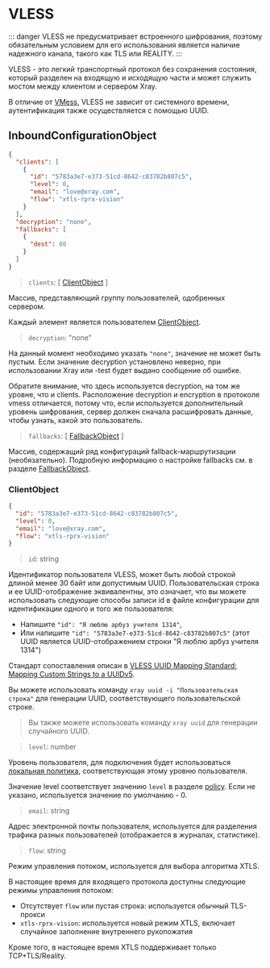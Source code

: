 # VLESS

::: danger
VLESS не предусматривает встроенного шифрования, поэтому обязательным условием для его использования является наличие надежного канала, такого как TLS или REALITY.
:::

VLESS - это легкий транспортный протокол без сохранения состояния, который разделен на входящую и исходящую части и может служить мостом между клиентом и сервером Xray.

В отличие от [VMess](./vmess.md), VLESS не зависит от системного времени, аутентификация также осуществляется с помощью UUID.

## InboundConfigurationObject

```json
{
  "clients": [
    {
      "id": "5783a3e7-e373-51cd-8642-c83782b807c5",
      "level": 0,
      "email": "love@xray.com",
      "flow": "xtls-rprx-vision"
    }
  ],
  "decryption": "none",
  "fallbacks": [
    {
      "dest": 80
    }
  ]
}
```

> `clients`: \[ [ClientObject](#clientobject) \]

Массив, представляющий группу пользователей, одобренных сервером.

Каждый элемент является пользователем [ClientObject](#clientobject).

> `decryption`: "none"

На данный момент необходимо указать `"none"`, значение не может быть пустым.
Если значение decryption установлено неверно, при использовании Xray или -test будет выдано сообщение об ошибке.

Обратите внимание, что здесь используется decryption, на том же уровне, что и clients.
Расположение decryption и encryption в протоколе vmess отличается, потому что, если используется дополнительный уровень шифрования, сервер должен сначала расшифровать данные, чтобы узнать, какой это пользователь.

> `fallbacks`: \[ [FallbackObject](../features/fallback.md) \]

Массив, содержащий ряд конфигураций fallback-маршрутизации (необязательно).
Подробную информацию о настройке fallbacks см. в разделе [FallbackObject](../features/fallback.md#fallbacks-конфигурация).

### ClientObject

```json
{
  "id": "5783a3e7-e373-51cd-8642-c83782b807c5",
  "level": 0,
  "email": "love@xray.com",
  "flow": "xtls-rprx-vision"
}
```

> `id`: string

Идентификатор пользователя VLESS, может быть любой строкой длиной менее 30 байт или допустимым UUID.
Пользовательская строка и ее UUID-отображение эквивалентны, это означает, что вы можете использовать следующие способы записи id в файле конфигурации для идентификации одного и того же пользователя:

- Напишите `"id": "Я люблю арбуз учителя 1314"`,
- Или напишите `"id": "5783a3e7-e373-51cd-8642-c83782b807c5"` (этот UUID является UUID-отображением строки "Я люблю арбуз учителя 1314")

Стандарт сопоставления описан в [VLESS UUID Mapping Standard: Mapping Custom Strings to a UUIDv5](https://github.com/XTLS/Xray-core/issues/158).

Вы можете использовать команду `xray uuid -i "Пользовательская строка"` для генерации UUID, соответствующего пользовательской строке.

> Вы также можете использовать команду `xray uuid` для генерации случайного UUID.

> `level`: number

Уровень пользователя, для подключения будет использоваться [локальная политика](../policy.md#levelpolicyobject), соответствующая этому уровню пользователя.

Значение level соответствует значению `level` в разделе [policy](../policy.md#policyobject). Если не указано, используется значение по умолчанию - 0.

> `email`: string

Адрес электронной почты пользователя, используется для разделения трафика разных пользователей (отображается в журналах, статистике).

> `flow`: string

Режим управления потоком, используется для выбора алгоритма XTLS.

В настоящее время для входящего протокола доступны следующие режимы управления потоком:

- Отсутствует `flow` или пустая строка: используется обычный TLS-прокси
- `xtls-rprx-vision`: используется новый режим XTLS, включает случайное заполнение внутреннего рукопожатия

Кроме того, в настоящее время XTLS поддерживает только TCP+TLS/Reality.
